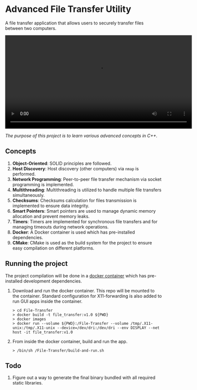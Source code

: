 # Advanced File Transfer Utility

A file transfer application that allows users to securely transfer files between two computers.

<video width="600" controls>
   <source src="demo/demo.mp4" type="video/mp4">
   Your browser does not support the video tag.
</video>

_The purpose of this project is to learn various advanced concepts in C++._

## Concepts

1. **Object-Oriented**: SOLID principles are followed.
2. **Host Discovery**: Host discovery (other computers) via `nmap` is performed.
3. **Network Programming**: Peer-to-peer file transfer mechanism via socket programming is implemented.
4. **Multithreading**: Multithreading is utilized to handle multiple file transfers simultaneously.
5. **Checksums**: Checksums calculation for files transmission is implemented to ensure data integrity.
6. **Smart Pointers**: Smart pointers are used to manage dynamic memory allocation and prevent memory leaks.
7. **Timers**: Timers are implemented for synchronous file transfers and for managing timeouts during network operations.
8. **Docker**: A Docker container is used which has pre-installed dependencies.
9. **CMake**: CMake is used as the build system for the project to ensure easy compilation on different platforms.

## Running the project

The project compilation will be done in a [docker container](https://hub.docker.com/layers/stateoftheartio/qt6/6.5-gcc-aqt/images/sha256-c0dfd1cd174d855f0157ce0455270b2ee49f5eea4c7a40ffe0e848d41ae4d074?context=explore) which has pre-installed development dependencies.

1. Download and run the docker container. This repo will be mounted to the container. Standard configuration for X11-forwarding is also added to run GUI apps inside the container.

   ```shell
   > cd File-Transfer
   > docker build -t file_transfer:v1.0 ${PWD}
   > docker images
   > docker run --volume ${PWD}:/File-Transfer --volume /tmp/.X11-unix:/tmp/.X11-unix --device=/dev/dri:/dev/dri --env DISPLAY --net host -it file_transfer:v1.0
   ```

1. From inside the docker container, build and run the app.
   
   ```shell
   > /bin/sh /File-Transfer/build-and-run.sh
   ```

## Todo

1. Figure out a way to generate the final binary bundled with all required static libraries.
